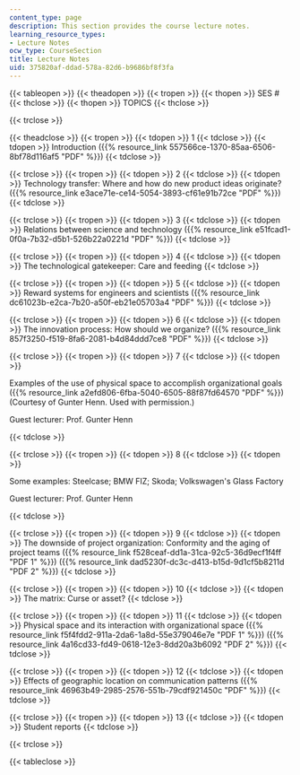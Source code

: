 ```yaml
---
content_type: page
description: This section provides the course lecture notes.
learning_resource_types:
- Lecture Notes
ocw_type: CourseSection
title: Lecture Notes
uid: 375820af-ddad-578a-82d6-b9686bf8f3fa
---
```


{{< tableopen >}}
{{< theadopen >}}
{{< tropen >}}
{{< thopen >}}
SES #
{{< thclose >}}
{{< thopen >}}
TOPICS
{{< thclose >}}

{{< trclose >}}

{{< theadclose >}}
{{< tropen >}}
{{< tdopen >}}
1
{{< tdclose >}}
{{< tdopen >}}
Introduction ({{% resource_link 557566ce-1370-85aa-6506-8bf78d116af5 "PDF" %}})
{{< tdclose >}}

{{< trclose >}}
{{< tropen >}}
{{< tdopen >}}
2
{{< tdclose >}}
{{< tdopen >}}
Technology transfer: Where and how do new product ideas originate? ({{% resource_link e3ace71e-ce14-5054-3893-cf61e91b72ce "PDF" %}})
{{< tdclose >}}

{{< trclose >}}
{{< tropen >}}
{{< tdopen >}}
3
{{< tdclose >}}
{{< tdopen >}}
Relations between science and technology ({{% resource_link e51fcad1-0f0a-7b32-d5b1-526b22a0221d "PDF" %}})
{{< tdclose >}}

{{< trclose >}}
{{< tropen >}}
{{< tdopen >}}
4
{{< tdclose >}}
{{< tdopen >}}
The technological gatekeeper: Care and feeding
{{< tdclose >}}

{{< trclose >}}
{{< tropen >}}
{{< tdopen >}}
5
{{< tdclose >}}
{{< tdopen >}}
Reward systems for engineers and scientists ({{% resource_link dc61023b-e2ca-7b20-a50f-eb21e05703a4 "PDF" %}})
{{< tdclose >}}

{{< trclose >}}
{{< tropen >}}
{{< tdopen >}}
6
{{< tdclose >}}
{{< tdopen >}}
The innovation process: How should we organize? ({{% resource_link 857f3250-f519-8fa6-2081-b4d84ddd7ce8 "PDF" %}})
{{< tdclose >}}

{{< trclose >}}
{{< tropen >}}
{{< tdopen >}}
7
{{< tdclose >}}
{{< tdopen >}}


Examples of the use of physical space to accomplish organizational goals ({{% resource_link a2efd806-6fba-5040-6505-88f87fd64570 "PDF" %}}) (Courtesy of Gunter Henn. Used with permission.)

Guest lecturer: Prof. Gunter Henn


{{< tdclose >}}

{{< trclose >}}
{{< tropen >}}
{{< tdopen >}}
8
{{< tdclose >}}
{{< tdopen >}}


Some examples: Steelcase; BMW FIZ; Skoda; Volkswagen's Glass Factory

Guest lecturer: Prof. Gunter Henn


{{< tdclose >}}

{{< trclose >}}
{{< tropen >}}
{{< tdopen >}}
9
{{< tdclose >}}
{{< tdopen >}}
The downside of project organization: Conformity and the aging of project teams ({{% resource_link f528ceaf-dd1a-31ca-92c5-36d9ecf1f4ff "PDF 1" %}}) ({{% resource_link dad5230f-dc3c-d413-b15d-9d1cf5b8211d "PDF 2" %}})
{{< tdclose >}}

{{< trclose >}}
{{< tropen >}}
{{< tdopen >}}
10
{{< tdclose >}}
{{< tdopen >}}
The matrix: Curse or asset?
{{< tdclose >}}

{{< trclose >}}
{{< tropen >}}
{{< tdopen >}}
11
{{< tdclose >}}
{{< tdopen >}}
Physical space and its interaction with organizational space ({{% resource_link f5f4fdd2-911a-2da6-1a8d-55e379046e7e "PDF 1" %}}) ({{% resource_link 4a16cd33-fd49-0618-12e3-8dd20a3b6092 "PDF 2" %}})
{{< tdclose >}}

{{< trclose >}}
{{< tropen >}}
{{< tdopen >}}
12
{{< tdclose >}}
{{< tdopen >}}
Effects of geographic location on communication patterns ({{% resource_link 46963b49-2985-2576-551b-79cdf921450c "PDF" %}})
{{< tdclose >}}

{{< trclose >}}
{{< tropen >}}
{{< tdopen >}}
13
{{< tdclose >}}
{{< tdopen >}}
Student reports
{{< tdclose >}}

{{< trclose >}}

{{< tableclose >}}